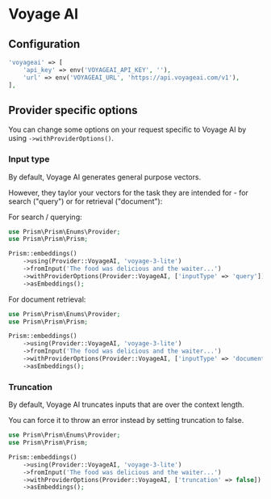 # Voyage AI
## Configuration

```php
'voyageai' => [
    'api_key' => env('VOYAGEAI_API_KEY', ''),
    'url' => env('VOYAGEAI_URL', 'https://api.voyageai.com/v1'),
],
```

## Provider specific options

You can change some options on your request specific to Voyage AI by using `->withProviderOptions()`.

### Input type

By default, Voyage AI generates general purpose vectors.

However, they taylor your vectors for the task they are intended for - for search ("query") or for retrieval ("document"):

For search / querying:

```php
use Prism\Prism\Enums\Provider;
use Prism\Prism\Prism;

Prism::embeddings()
    ->using(Provider::VoyageAI, 'voyage-3-lite')
    ->fromInput('The food was delicious and the waiter...')
    ->withProviderOptions(Provider::VoyageAI, ['inputType' => 'query'])
    ->asEmbeddings();
```

For document retrieval:

```php
use Prism\Prism\Enums\Provider;
use Prism\Prism\Prism;

Prism::embeddings()
    ->using(Provider::VoyageAI, 'voyage-3-lite')
    ->fromInput('The food was delicious and the waiter...')
    ->withProviderOptions(Provider::VoyageAI, ['inputType' => 'document'])
    ->asEmbeddings();
```

### Truncation

By default, Voyage AI truncates inputs that are over the context length.

You can force it to throw an error instead by setting truncation to false.

```php
use Prism\Prism\Enums\Provider;
use Prism\Prism\Prism;

Prism::embeddings()
    ->using(Provider::VoyageAI, 'voyage-3-lite')
    ->fromInput('The food was delicious and the waiter...')
    ->withProviderOptions(Provider::VoyageAI, ['truncation' => false])
    ->asEmbeddings();
```
